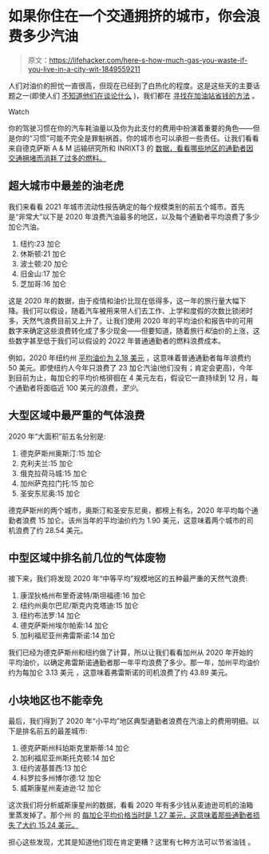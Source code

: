 # 如果你住在一个交通拥挤的城市，你会浪费多少汽油

> 原文：<https://lifehacker.com/here-s-how-much-gas-you-waste-if-you-live-in-a-city-wit-1849559211>

人们对油价的担忧一直很高，但现在已经到了白热化的程度。这是这些天的主要话题之一(即使人们 [不知道他们在谈论什么](https://lifehacker.com/how-to-sound-less-stupid-when-you-talk-about-gas-prices-1849171128) )，我们都在 [寻找在加油站](https://lifehacker.com/how-to-get-the-most-out-of-every-drop-of-gas-right-now-1848630417)[省钱的方法](https://lifehacker.com/the-fastest-way-to-find-the-cheapest-gas-in-your-area-1848554597) 。

Watch

你的驾驶习惯在你的汽车耗油量以及你为此支付的费用中扮演着重要的角色——但是你的“习惯”可能不完全是罪魁祸首。你的城市也可以承担一些责任。让我们看看来自德克萨斯 A & M 运输研究所和 INRIXT3 的 [数据，看看哪些地区的通勤者因交通拥堵而消耗了过多的燃料。](https://static.tti.tamu.edu/tti.tamu.edu/documents/mobility-report-2021.pdf)

## **超大城市中最差的油老虎**

我们来看看 2021 年城市流动性报告确定的每个规模类别的前五个城市。首先是“非常大”以下是 2020 年浪费汽油最多的地区，以及每个通勤者平均浪费了多少加仑汽油。

1.  纽约:23 加仑
2.  休斯顿:21 加仑
3.  波士顿:20 加仑
4.  旧金山:17 加仑
5.  芝加哥:16 加仑

这是 2020 年的数据，由于疫情和油价比现在低得多，这一年的旅行量大幅下降。我们可以假设，随着汽车被用来带人们去工作、上学和度假的次数比锁闭时多，天然气浪费目前又上升了。让我们使用 2020 年的平均油价和报告中的可用数字来确定这些浪费转化成了多少现金——但要知道，随着旅行*和*油价的上涨，这些数字甚至低于我们可以假设的 2022 年普通通勤者的燃料浪费成本。

例如，2020 年纽约州 [平均油价为 2.18 美元](https://www.eia.gov/dnav/pet/hist/LeafHandler.ashx?n=pet&s=emm_epmr_pte_y35ny_dpg&f=m) ，这意味着普通通勤者每年浪费约 50 美元。即使纽约人今年只浪费了 23 加仑汽油(他们没有；肯定会更高)，今年到目前为止，每加仑的平均价格徘徊在 4 美元左右，假设它一直持续到 12 月，每个通勤者将面临近 100 美元的浪费，*至少*。

## **大型区域中最严重的气体浪费**

2020 年“大面积”前五名分别是:

1.  德克萨斯州奥斯汀:15 加仑
2.  克利夫兰:15 加仑
3.  俄克拉荷马城:15 加仑
4.  加州萨克拉门托:15 加仑
5.  圣安东尼奥:15 加仑

德克萨斯州的两个城市，奥斯汀和圣安东尼奥，都榜上有名，2020 年平均每个通勤者浪费 15 加仑。该州当年的平均油价约为 1.90 美元，这意味着两个城市的司机浪费了约 28.54 美元。

## **中型区域中排名前几位的气体废物**

接下来，我们将发现 2020 年“中等平均”规模地区的五种最严重的天然气浪费:

1.  康涅狄格州布里奇波特/斯坦福德:16 加仑
2.  纽约州奥尔巴尼/斯克内克塔迪:15 加仑
3.  纽约布法罗:14 加仑
4.  德克萨斯州埃尔帕索:14 加仑
5.  加利福尼亚州弗雷斯诺:14 加仑

我们已经为德克萨斯州和纽约做了计算，所以让我们看看加州从 2020 年开始的平均油价，以确定弗雷斯诺通勤者那一年平均浪费了多少。那一年，加州平均油价约为每加仑 3.13 美元 ，这意味着弗雷斯诺的司机浪费了约 43.89 美元。

## **小块地区也不能幸免**

最后，我们得到了 2020 年“小平均”地区典型通勤者浪费在汽油上的费用明细。以下是排名前五的最差城市:

1.  德克萨斯州科珀斯克里斯蒂:14 加仑
2.  加利福尼亚州斯托克顿:14 加仑
3.  纽约波基普西:13 加仑
4.  科罗拉多州博尔德:12 加仑
5.  威斯康星州麦迪逊:12 加仑

这次我们将分析威斯康星州的数据，看看 2020 年有多少钱从麦迪逊司机的油箱里蒸发掉了。那个州 的 [每加仑平均价格当时是 1.27 美元，这意味着那些通勤者损失了大约 15.24 美元。](https://www.eia.gov/dnav/pet/hist/LeafHandler.ashx?n=PET&s=EMA_EPMM_PWG_SWI_DPG&f=M)

担心这些发现，尤其是知道他们现在肯定更糟？这里有七种方法可以节省油钱 。